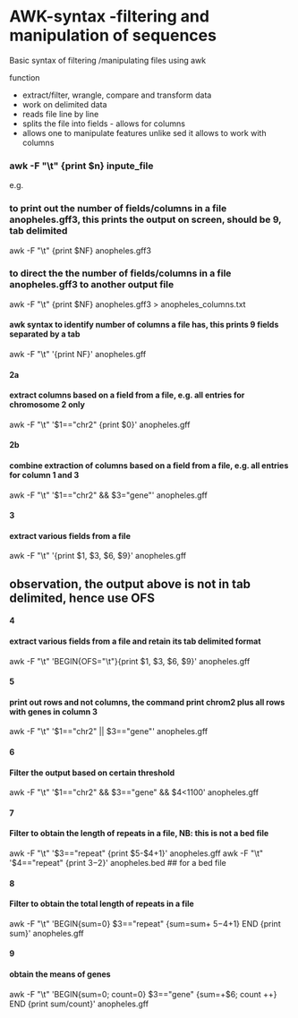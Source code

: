 # AWK-syntax -filtering and manipulation of sequences
Basic syntax of filtering /manipulating files using awk

function
  - extract/filter, wrangle, compare and transform data
  - work on delimited data
  - reads file line by line
  - splits the file into fields - allows for columns
  - allows one to manipulate features unlike sed it allows to work with columns
 
 ### awk -F "\t" {print $n} inpute_file

e.g. 
### to print out the number of fields/columns in a file anopheles.gff3, this prints the output on screen, should be 9, tab delimited
awk -F "\t" {print $NF} anopheles.gff3

### to direct the the number of fields/columns in a file anopheles.gff3 to another output file
awk -F "\t" {print $NF} anopheles.gff3 > anopheles_columns.txt

#### 
#### awk syntax to identify number of columns a file has, this prints 9 fields separated by a tab
awk -F "\t" '{print NF}' anopheles.gff

#### 2a
#### extract columns based on a field from a file, e.g. all entries for chromosome 2 only
awk -F "\t" '$1=="chr2" {print $0}' anopheles.gff


#### 2b
#### combine extraction of columns based on a field from a file, e.g. all entries for column 1 and 3 
awk -F "\t" '$1=="chr2" && $3="gene"' anopheles.gff


#### 3
#### extract various fields from a file 
awk -F "\t" '{print $1, $3, $6, $9}' anopheles.gff
## observation, the output above is not in tab delimited, hence use OFS


#### 4
#### extract various fields from a file and retain its tab delimited format 
awk -F "\t" 'BEGIN{OFS="\t"}{print $1, $3, $6, $9}' anopheles.gff

#### 5
#### print out rows and not columns, the command print chrom2 plus all rows with genes in column 3
awk -F "\t" '$1=="chr2" || $3=="gene"' anopheles.gff

#### 6
#### Filter the output based on certain threshold
awk -F "\t" '$1=="chr2" && $3=="gene" && $4<1100' anopheles.gff


#### 7
#### Filter to obtain the length of repeats in a file, NB: this is not a bed file
awk -F "\t" '$3=="repeat" {print $5-$4+1}' anopheles.gff
awk -F "\t" '$4=="repeat" {print $3-$2}' anopheles.bed ## for a bed file

#### 8
#### Filter to obtain the total length of repeats in a file
awk -F "\t" 'BEGIN{sum=0} $3=="repeat" {sum=sum+ $5-$4+1} END {print sum}' anopheles.gff

#### 9
#### obtain the means of genes
awk -F "\t" 'BEGIN{sum=0; count=0} $3=="gene" {sum=+$6; count ++} END {print sum/count}' anopheles.gff





 

